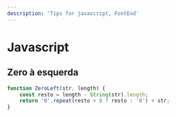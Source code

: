 ```yaml
---
description: 'Tips for javascript, FontEnd'
---
```


# Javascript

## Zero à esquerda

```javascript
function ZeroLeft(str, length) {
    const resto = length - String(str).length;
    return '0'.repeat(resto > 0 ? resto : '0') + str;
}
```

